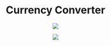 <h1 align="center"> Currency Converter </h1>

<p align="center">
<img loading="lazy" src="https://github.com/leozende/coin-exchange/assets/13819826/14a64894-54b0-4505-bff1-5fcd38f31ffe"/>
</p>

<p align="center">
<img loading="lazy" src="http://img.shields.io/static/v1?label=STATUS&message=EM%20DESENVOLVIMENTO&color=GREEN&style=for-the-badge"/>
</p>
